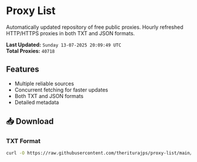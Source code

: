 # Proxy List

Automatically updated repository of free public proxies. Hourly refreshed HTTP/HTTPS proxies in both TXT and JSON formats.

**Last Updated:** `Sunday 13-07-2025 20:09:49 UTC`  
**Total Proxies:** `40718`

## Features
- Multiple reliable sources
- Concurrent fetching for faster updates
- Both TXT and JSON formats
- Detailed metadata

## 📥 Download

### TXT Format
```bash
curl -O https://raw.githubusercontent.com/theriturajps/proxy-list/main/proxies.txt